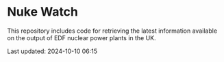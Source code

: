 # Nuke Watch

This repository includes code for retrieving the latest information available on the output of EDF nuclear power plants in the UK.

Last updated: 2024-10-10 06:15